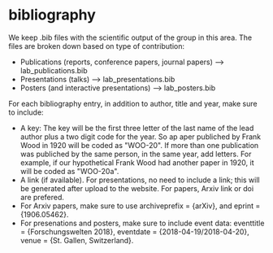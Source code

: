 # bibliography

We keep .bib files with the scientific output of the group in this area. The files are broken down based on type of contribution:
* Publications (reports, conference papers, journal papers) --> lab_publications.bib
* Presentations (talks) --> lab_presentations.bib
* Posters (and interactive presentations) --> lab_posters.bib

For each bibliography entry, in addition to author, title and year, make sure to include:
* A key: The key will be the first three letter of the last name of the lead author plus a two digit code for the year. So ap aper publiched by Frank Wood in 1920 will be coded as "WOO-20". If more than one publication was publiched by the same person, in the same year, add letters. For example, if our hypothetical Frank Wood had another paper in 1920, it will be coded as "WOO-20a".
* A link (if available). For presentations, no need to include a link; this will be generated after upload to the website. For papers, Arxiv link or doi are prefered.
* For Arxiv papers, make sure to use archiveprefix = {arXiv}, and eprint = {1906.05462}.
* For presenations and posters, make sure to include event data: eventtitle = {Forschungswelten 2018}, eventdate  = {2018-04-19/2018-04-20}, venue = {St. Gallen, Switzerland}.


